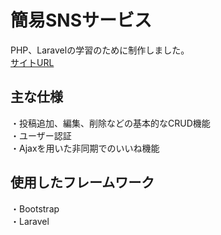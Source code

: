 # 簡易SNSサービス
PHP、Laravelの学習のために制作しました。  
<a href="https://web-freework.com/todo">サイトURL</a>

## 主な仕様
・投稿追加、編集、削除などの基本的なCRUD機能  
・ユーザー認証  
・Ajaxを用いた非同期でのいいね機能  
## 使用したフレームワーク
・Bootstrap  
・Laravel

